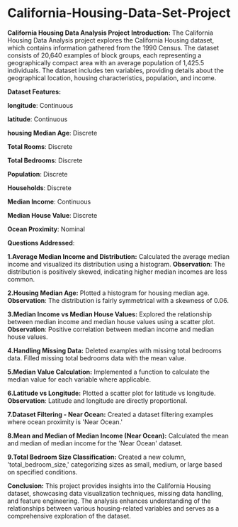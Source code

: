 # California-Housing-Data-Set-Project
**California Housing Data Analysis Project**
**Introduction:**
The California Housing Data Analysis project explores the California Housing dataset, which contains information gathered from the 1990 Census. The dataset consists of 20,640 examples of block groups, each representing a geographically compact area with an average population of 1,425.5 individuals. The dataset includes ten variables, providing details about the geographical location, housing characteristics, population, and income.

**Dataset Features:**

**longitude**: Continuous

**latitude**: Continuous

**housing Median Age**: Discrete

**Total Rooms**: Discrete

**Total Bedrooms**: Discrete

**Population**: Discrete

**Households**: Discrete

**Median Income**: Continuous

**Median House Value**: Discrete

**Ocean Proximity**: Nominal

**Questions Addressed**:

**1.Average Median Income and Distribution:**
Calculated the average median income and visualized its distribution using a histogram.
**Observation**: The distribution is positively skewed, indicating higher median incomes are less common.

**2.Housing Median Age:**
Plotted a histogram for housing median age.
**Observation**: The distribution is fairly symmetrical with a skewness of 0.06.

**3.Median Income vs Median House Values:**
Explored the relationship between median income and median house values using a scatter plot.
**Observation**: Positive correlation between median income and median house values.

**4.Handling Missing Data:**
Deleted examples with missing total bedrooms data.
Filled missing total bedrooms data with the mean value.

**5.Median Value Calculation:**
Implemented a function to calculate the median value for each variable where applicable.

**6.Latitude vs Longitude:**
Plotted a scatter plot for latitude vs longitude.
**Observation**: Latitude and longitude are directly proportional.

**7.Dataset Filtering - Near Ocean:**
Created a dataset filtering examples where ocean proximity is 'Near Ocean.'

**8.Mean and Median of Median Income (Near Ocean):**
Calculated the mean and median of median income for the 'Near Ocean' dataset.

**9.Total Bedroom Size Classification:**
Created a new column, 'total_bedroom_size,' categorizing sizes as small, medium, or large based on specified conditions.

**Conclusion:**
This project provides insights into the California Housing dataset, showcasing data visualization techniques, missing data handling, and feature engineering. The analysis enhances understanding of the relationships between various housing-related variables and serves as a comprehensive exploration of the dataset.
